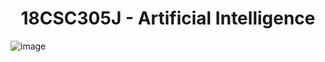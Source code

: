 <h1 align="center">18CSC305J - Artificial Intelligence</h1>

![image](https://user-images.githubusercontent.com/78247889/153113124-4c9845c5-acb5-4d91-9a13-37784c557e82.png)